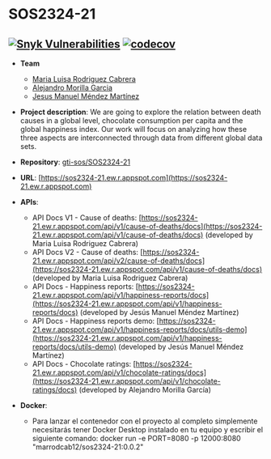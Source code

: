 # SOS2324-21
[![Snyk Vulnerabilities](https://snyk.io/test/github/gti-sos/SOS2324-21/badge.svg)](https://snyk.io/test/github/gti-sos/SOS2324-21)
[![codecov](https://codecov.io/gh/gti-sos/SOS2324-21/graph/badge.svg?token=k4KEkKfVZL)](https://codecov.io/gh/gti-sos/SOS2324-21)
---------------------------
- **Team**
  - [Maria Luisa Rodriguez Cabrera](https://github.com/marrodcab12)
  - [Alejandro Morilla Garcia](https://github.com/aaleejandro01)
  - [Jesus Manuel Méndez Martínez](https://github.com/jesmenmar)

- **Project description**: We are going to explore the relation between death causes in a global level, chocolate consumption per capita and the global happiness index. Our work will focus on analyzing how these three aspects are interconnected through data from different global data sets.
- **Repository**: [gti-sos/SOS2324-21](https://github.com/gti-sos/SOS2324-21)
- **URL**: [https://sos2324-21.ew.r.appspot.com](https://sos2324-21.ew.r.appspot.com) 
-  **APIs**:
    - API Docs V1 - Cause of deaths: [https://sos2324-21.ew.r.appspot.com/api/v1/cause-of-deaths/docs](https://sos2324-21.ew.r.appspot.com/api/v1/cause-of-deaths/docs) (developed by Maria Luisa Rodriguez Cabrera)
    - API Docs V2 - Cause of deaths: [https://sos2324-21.ew.r.appspot.com/api/v2/cause-of-deaths/docs](https://sos2324-21.ew.r.appspot.com/api/v1/cause-of-deaths/docs) (developed by Maria Luisa Rodriguez Cabrera)
    - API Docs - Happiness reports: [https://sos2324-21.ew.r.appspot.com/api/v1/happiness-reports/docs](https://sos2324-21.ew.r.appspot.com/api/v1/happiness-reports/docs) (developed by Jesús Manuel Méndez Martínez)
    - API Docs - Happiness reports demo: [https://sos2324-21.ew.r.appspot.com/api/v1/happiness-reports/docs/utils-demo](https://sos2324-21.ew.r.appspot.com/api/v1/happiness-reports/docs/utils-demo) (developed by Jesús Manuel Méndez Martínez)
    - API Docs - Chocolate ratings: [https://sos2324-21.ew.r.appspot.com/api/v1/chocolate-ratings/docs](https://sos2324-21.ew.r.appspot.com/api/v1/chocolate-ratings/docs) (developed by Alejandro Morilla García)

-  **Docker**:
    - Para lanzar el contenedor con el proyecto al completo simplemente necesitarás tener Docker Desktop instalado en tu equipo y escribir el siguiente comando: docker run -e PORT=8080 -p 12000:8080 "marrodcab12/sos2324-21:0.0.2"